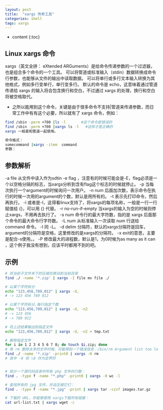 ```yaml
---
layout: post
title:  "xargs 传参工具"
categories: shell
tags: xargs
---
```


* content
{:toc}

## Linux xargs 命令
xargs（英文全拼： eXtended ARGuments）是给命令传递参数的一个过滤器，也是组合多个命令的一个工具。
可以将管道或标准输入（stdin）数据转换成命令行参数，也能够从文件的输出中读取数据。
可以将单行或多行文本输入转换为其他格式，例如多行变单行，单行变多行。
默认的命令是 echo，这意味着通过管道传递给 xargs 的输入将会包含换行和空白，不过通过 xargs 的处理，换行和空白将被空格取代。

* 之所以能用到这个命令，关键是由于很多命令不支持|管道来传递参数，而日常工作中有有这个必要，所以就有了 xargs 命令，例如：
```bash
find /sbin -perm +700 |ls -l       #这个命令是错误的
find /sbin -perm +700 |xargs ls -l   #这样才是正确的
xargs 一般是和管道一起使用。

命令格式：
somecommand |xargs -item  command
参数：
```

## 参数解析
-a file 从文件中读入作为sdtin
-e flag ，注意有的时候可能会是-E，flag必须是一个以空格分隔的标志，当xargs分析到含有flag这个标志的时候就停止。
-p 当每次执行一个argument的时候询问一次用户。
-n num 后面加次数，表示命令在执行的时候一次用的argument的个数，默认是用所有的。
-t 表示先打印命令，然后再执行。
-i 或者是-I，这得看linux支持了，将xargs的每项名称，一般是一行一行赋值给 {}，可以用 {} 代替。
-r no-run-if-empty 当xargs的输入为空的时候则停止xargs，不用再去执行了。
-s num 命令行的最大字符数，指的是 xargs 后面那个命令的最大命令行字符数。
-L num 从标准输入一次读取 num 行送给 command 命令。
-l 同 -L。
-d delim 分隔符，默认的xargs分隔符是回车，argument的分隔符是空格，这里修改的是xargs的分隔符。
-x exit的意思，主要是配合-s使用。。
-P 修改最大的进程数，默认是1，为0时候为as many as it can ，这个例子我没有想到，应该平时都用不到的吧。


## 示例
```bash
# 将当前子文件夹下的压缩包移动到当前目录
find ./ -name '*.zip' | xargs -I file mv file ./

# 以某个字符拆分
echo "123,456,789,012" | xargs -d,
# -> 123 456 789 012

# 以某个字符拆分,每行指定个数
echo "123,456,789,012" | xargs -d, -n2
# -> 123 456
# -> 789 012

# 将上述结果输出到指定文件
echo "123,456,789,012" | xargs -d, -n2 > tmp.txt

# 删除指定文件
for i in 1 2 3 4 5 6 7 8; do touch $i.zip; done
# 用 rm 删除太多的文件时候，可能得到一个错误信息：/bin/rm Argument list too long. 用 xargs 去避免这个问题：
find ./ -name '*.zip' -print0 | xargs -0 rm
# 其中 -0 将 \0 作为定界符


# 统计一个源代码目录中所有 php 文件的行数：
find . -type f -name "*.php" -print0 | xargs -0 wc -l

# 查找所有的 jpg 文件，并且压缩它们：
find . -type f -name "*.jpg" -print | xargs tar -czvf images.tar.gz

# 下载的 URL，你能够使用 xargs下载所有链接：
cat url-list.txt | xargs wget -c
```
